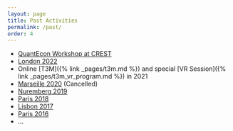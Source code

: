 ```yaml
---
layout: page
title: Past Activities
permalink: /past/
order: 4
---
```


- [QuantEcon Workshop at CREST](https://github.com/albop/CREST2022/)
- [London 2022](https://t2m2022.sciencesconf.org/)
- Online [T3M]({% link _pages/t3m.md %}) and special  [VR Session]({% link _pages/t3m_vr_program.md %}) in 2021
- [Marseille 2020](https://t2m2020.sciencesconf.org/) (Cancelled)  
- [Nuremberg 2019](https://t2m2019.sciencesconf.org/)
- [Paris 2018](https://t2m2018.sciencesconf.org/)
- [Lisbon 2017](https://t2m2017.sciencesconf.org/)
- [Paris 2016](https://t2m2016.sciencesconf.org/)
- ...   
